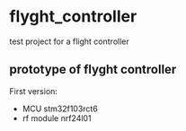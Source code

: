# flyght_controller
test project for a flight controller

<h2>prototype of flyght controller</h2>
<p>First version:</p>
<ul>
<li>MCU stm32f103rct6</li>
<li>rf module nrf24l01</li>
</ul>
